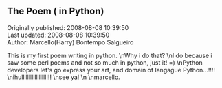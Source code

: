 ## The Poem ( in Python)  
Originally published: 2008-08-08 10:39:50  
Last updated: 2008-08-08 10:39:50  
Author: Marcello(Harry) Bontempo Salgueiro  
  
This is my first poem writing in python.\nWhy i do that? \nI do because i saw some perl poems and not so much in python, just it! =)\nPython developers let's go express your art, and domain of langague Python...!!!!\nihulllllllllllllllll!!!\nsee ya!\n\nmarcello.